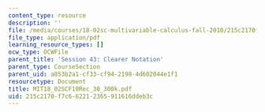 ```yaml
---
content_type: resource
description: ''
file: /media/courses/18-02sc-multivariable-calculus-fall-2010/215c2170f7c662212365911616ddeb3c_MIT18_02SCF10Rec_30_300k.pdf
file_type: application/pdf
learning_resource_types: []
ocw_type: OCWFile
parent_title: 'Session 43: Clearer Notation'
parent_type: CourseSection
parent_uid: a853b2a1-cf33-cf94-2198-4d602044e1f1
resourcetype: Document
title: MIT18_02SCF10Rec_30_300k.pdf
uid: 215c2170-f7c6-6221-2365-911616ddeb3c
---
```

